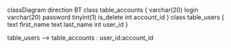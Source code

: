 classDiagram
direction BT
class table_accounts {
   varchar(20) login
   varchar(20) password
   tinyint(1) is_delete
   int account_id
}
class table_users {
   text first_name
   text last_name
   int user_id
}

table_users  -->  table_accounts : user_id:account_id
